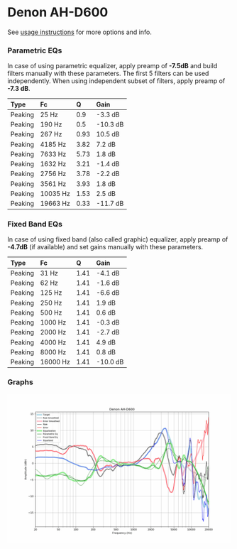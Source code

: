 # Denon AH-D600
See [usage instructions](https://github.com/jaakkopasanen/AutoEq#usage) for more options and info.

### Parametric EQs
In case of using parametric equalizer, apply preamp of **-7.5dB** and build filters manually
with these parameters. The first 5 filters can be used independently.
When using independent subset of filters, apply preamp of **-7.3 dB**.

| Type    | Fc       |    Q | Gain     |
|:--------|:---------|:-----|:---------|
| Peaking | 25 Hz    | 0.9  | -3.3 dB  |
| Peaking | 190 Hz   | 0.5  | -10.3 dB |
| Peaking | 267 Hz   | 0.93 | 10.5 dB  |
| Peaking | 4185 Hz  | 3.82 | 7.2 dB   |
| Peaking | 7633 Hz  | 5.73 | 1.8 dB   |
| Peaking | 1632 Hz  | 3.21 | -1.4 dB  |
| Peaking | 2756 Hz  | 3.78 | -2.2 dB  |
| Peaking | 3561 Hz  | 3.93 | 1.8 dB   |
| Peaking | 10035 Hz | 1.53 | 2.5 dB   |
| Peaking | 19663 Hz | 0.33 | -11.7 dB |

### Fixed Band EQs
In case of using fixed band (also called graphic) equalizer, apply preamp of **-4.7dB**
(if available) and set gains manually with these parameters.

| Type    | Fc       |    Q | Gain     |
|:--------|:---------|:-----|:---------|
| Peaking | 31 Hz    | 1.41 | -4.1 dB  |
| Peaking | 62 Hz    | 1.41 | -1.6 dB  |
| Peaking | 125 Hz   | 1.41 | -6.6 dB  |
| Peaking | 250 Hz   | 1.41 | 1.9 dB   |
| Peaking | 500 Hz   | 1.41 | 0.6 dB   |
| Peaking | 1000 Hz  | 1.41 | -0.3 dB  |
| Peaking | 2000 Hz  | 1.41 | -2.7 dB  |
| Peaking | 4000 Hz  | 1.41 | 4.9 dB   |
| Peaking | 8000 Hz  | 1.41 | 0.8 dB   |
| Peaking | 16000 Hz | 1.41 | -10.0 dB |

### Graphs
![](./Denon%20AH-D600.png)